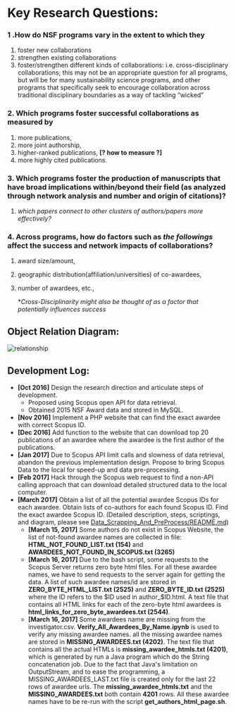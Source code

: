 # Key Research Questions:

### 1 .How do NSF programs vary in the extent to which they
1. foster new collaborations
2. strengthen existing collaborations
3. foster/strengthen different kinds of collaborations:
     i.e. cross-disciplinary collaborations; this may not be an appropriate question for all programs, but will be for many sustainability science programs, and other programs that specifically seek to encourage collaboration across traditional disciplinary boundaries as a way of tackling “wicked”

### 2. Which programs foster successful collaborations as measured by
1. more publications,
2. more joint authorship,
3. higher-ranked publications, **[? how to measure ?]**
4. more highly cited publications.

### 3. Which programs foster the production of manuscripts that have broad implications within/beyond their field (as analyzed through network analysis and number and origin of citations)?  
1. *which papers connect to other clusters of authors/papers more effectively?*

### 4. Across programs, how do factors such as *the followings* affect the success and network impacts of collaborations?  
1. award size/amount,
2. geographic distribution(affiliation/universities) of co-awardees,
3. number of awardees, etc.,

    **Cross-Disciplinarity might also be thought of as a factor that potentially influences success*

## Object Relation Diagram:
![relationship](https://github.com/lizichen/collaboration_networks/blob/master/ObjectsRelationDiagram.jpg "Relationship Diagram")

## Development Log:
- **[Oct 2016]** Design the research direction and articulate steps of development.
    + Proposed using Scopus open API for data retrieval.
    + Obtained 2015 NSF Award data and stored in MySQL.
- **[Nov 2016]** Implement a PHP website that can find the exact awardee with correct Scopus ID.
- **[Dec 2016]** Add function to the website that can download top 20 publications of an awardee where the awardee is the first author of the publications.
- **[Jan 2017]** Due to Scopus API limit calls and slowness of data retrieval, abandon the previous implementation design. Propose to bring Scopus Data to the local for speed-up and data pre-processing. 
- **[Feb 2017]** Hack through the Scopus web request to find a non-API calling approach that can download detailed structured data to the local computer.
- **[March 2017]** Obtain a list of all the potential awardee Scopus IDs for each awardee. Obtain lists of co-authors for each found Scopus ID. Find the exact awardee Scopus ID. (Detailed description, steps, scriptings, and diagram, please see [Data_Scrapping_And_PreProcess/README.md][datapreprocee])
    + **[March 15, 2017]** Some authors do not exist in Scopus Website, the list of not-found awardee names are collected in file: **HTML_NOT_FOUND_LIST.txt (154)** and **AWARDEES_NOT_FOUND_IN_SCOPUS.txt (3265)**
    + **[March 16, 2017]** Due to the bash script, some requests to the Scopus Server returns zero byte html files. For all these awardee names, we have to send requests to the server again for getting the data. A list of such awardee names/id are stored in **ZERO_BYTE_HTML_LIST.txt (2525)** and **ZERO_BYTE_ID.txt (2525)** where the ID refers to the $ID used in author_$ID.html. A text file that contains all HTML links for each of the zero-byte html awardees is **html_links_for_zero_byte_awardees.txt (2544)**. 
    + **[March 16, 2017]** Some awardees name are missing from the investigator.csv. **Verify_All_Awardees_By_Name.ipynb** is used to verify any missing awardee names. all the missing awardee names are stored in **MISSING_AWARDEES.txt (4202)**. The text file that contains all the actual HTMLs is **missing_awardee_htmls.txt (4201)**, which is generated by run a Java program which do the String concatenation job. Due to the fact that Java's limitation on OutputStream, and to ease the programming, a MISSING_AWARDEES_LAST.txt file is created only for the last 22 rows of awardee urls. The **missing_awardee_htmls.txt** and the **MISSING_AWARDEES.txt** both contain **4201** rows. All these awardee names have to be re-run with the script **get_authors_html_page.sh**. 

[datapreprocee]:https://github.com/lizichen/collaboration_networks/blob/master/Data_Scrapping_And_PreProcess/README.md
